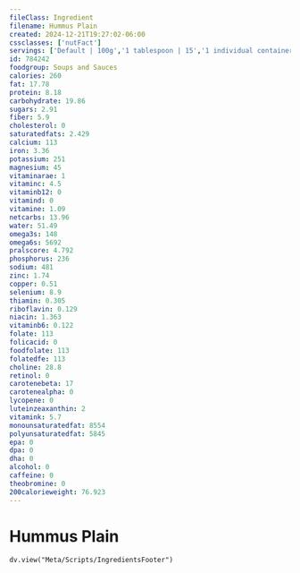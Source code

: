 ```yaml
---
fileClass: Ingredient
filename: Hummus Plain
created: 2024-12-21T19:27:02-06:00
cssclasses: ['nutFact']
servings: ['Default | 100g','1 tablespoon | 15','1 individual container | 70']
id: 784242
foodgroup: Soups and Sauces
calories: 260
fat: 17.78
protein: 8.18
carbohydrate: 19.86
sugars: 2.91
fiber: 5.9
cholesterol: 0
saturatedfats: 2.429
calcium: 113
iron: 3.36
potassium: 251
magnesium: 45
vitaminarae: 1
vitaminc: 4.5
vitaminb12: 0
vitamind: 0
vitamine: 1.09
netcarbs: 13.96
water: 51.49
omega3s: 148
omega6s: 5692
pralscore: 4.792
phosphorus: 236
sodium: 481
zinc: 1.74
copper: 0.51
selenium: 8.9
thiamin: 0.305
riboflavin: 0.129
niacin: 1.363
vitaminb6: 0.122
folate: 113
folicacid: 0
foodfolate: 113
folatedfe: 113
choline: 28.8
retinol: 0
carotenebeta: 17
carotenealpha: 0
lycopene: 0
luteinzeaxanthin: 2
vitamink: 5.7
monounsaturatedfat: 8554
polyunsaturatedfat: 5845
epa: 0
dpa: 0
dha: 0
alcohol: 0
caffeine: 0
theobromine: 0
200calorieweight: 76.923
---
```


# Hummus Plain

```dataviewjs
dv.view("Meta/Scripts/IngredientsFooter")
```